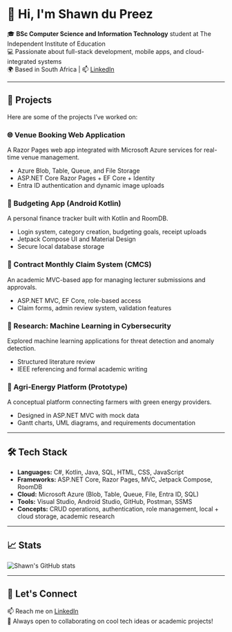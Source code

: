 # 👋 Hi, I'm Shawn du Preez

🎓 **BSc Computer Science and Information Technology** student at The Independent Institute of Education  
💻 Passionate about full-stack development, mobile apps, and cloud-integrated systems  
🌍 Based in South Africa | 📫 [LinkedIn](https://www.linkedin.com/in/shawn-du-preez-6228a9284)

---

## 🚀 Projects

Here are some of the projects I’ve worked on:

### 🌐 Venue Booking Web Application
A Razor Pages web app integrated with Microsoft Azure services for real-time venue management.
- Azure Blob, Table, Queue, and File Storage
- ASP.NET Core Razor Pages + EF Core + Identity
- Entra ID authentication and dynamic image uploads

### 📱 Budgeting App (Android Kotlin)
A personal finance tracker built with Kotlin and RoomDB.
- Login system, category creation, budgeting goals, receipt uploads
- Jetpack Compose UI and Material Design
- Secure local database storage

### 🧾 Contract Monthly Claim System (CMCS)
An academic MVC-based app for managing lecturer submissions and approvals.
- ASP.NET MVC, EF Core, role-based access
- Claim forms, admin review system, validation features

### 🧠 Research: Machine Learning in Cybersecurity
Explored machine learning applications for threat detection and anomaly detection.
- Structured literature review
- IEEE referencing and formal academic writing

### 🌱 Agri-Energy Platform (Prototype)
A conceptual platform connecting farmers with green energy providers.
- Designed in ASP.NET MVC with mock data
- Gantt charts, UML diagrams, and requirements documentation

---

## 🛠️ Tech Stack

- **Languages:** C#, Kotlin, Java, SQL, HTML, CSS, JavaScript
- **Frameworks:** ASP.NET Core, Razor Pages, MVC, Jetpack Compose, RoomDB
- **Cloud:** Microsoft Azure (Blob, Table, Queue, File, Entra ID, SQL)
- **Tools:** Visual Studio, Android Studio, GitHub, Postman, SSMS
- **Concepts:** CRUD operations, authentication, role management, local + cloud storage, academic research

---

## 📈 Stats

![Shawn's GitHub stats](https://github-readme-stats.vercel.app/api?username=ShawnDuPreez&show_icons=true&theme=github_dark)

---

## 🤝 Let's Connect

📫 Reach me on [LinkedIn](https://www.linkedin.com/in/shawn-du-preez-6228a9284)  
🧠 Always open to collaborating on cool tech ideas or academic projects!

